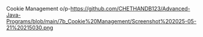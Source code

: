 Cookie Management o/p-https://github.com/CHETHANDB123/Advanced-Java-Programs/blob/main/7b_Cookie%20Management/Screenshot%202025-05-21%20215030.png
